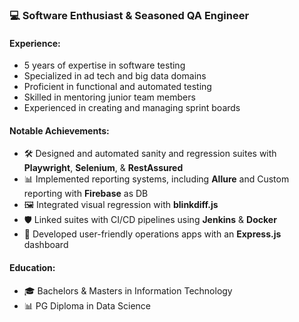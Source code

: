 ### 💻 Software Enthusiast & Seasoned QA Engineer 

#### Experience:
- 5 years of expertise in software testing
- Specialized in ad tech and big data domains
- Proficient in functional and automated testing
- Skilled in mentoring junior team members
- Experienced in creating and managing sprint boards

#### Notable Achievements:
- 🛠️ Designed and automated sanity and regression suites with **Playwright**, **Selenium**, & **RestAssured**
- 📊 Implemented reporting systems, including **Allure** and Custom reporting with **Firebase** as DB
- 🖼️ Integrated visual regression with **blinkdiff.js**
- 🛡️ Linked suites with CI/CD pipelines using **Jenkins** & **Docker**
- 📱 Developed user-friendly operations apps with an **Express.js** dashboard

#### Education:
- 🎓 Bachelors & Masters in Information Technology
- 📊 PG Diploma in Data Science
